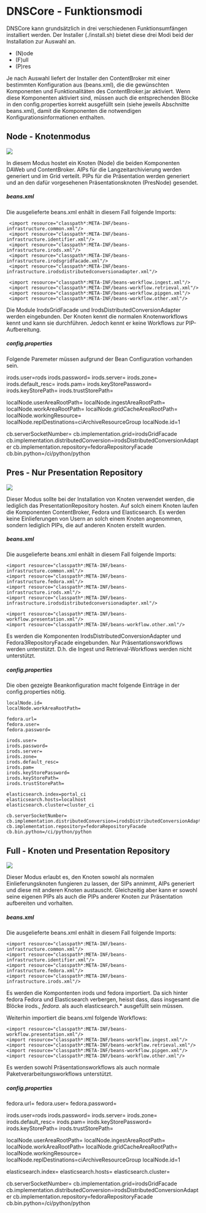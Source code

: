 # DNSCore - Funktionsmodi

DNSCore kann grundsätzlich in drei verschiedenen Funktionsumfängen installiert werden. Der Installer (./install.sh) bietet diese drei Modi beid der Installation zur Auswahl an.

* (N)ode 
* (F)ull
* (P)res
 
Je nach Auswahl liefert der Installer den ContentBroker mit einer bestimmten Konfiguration aus (beans.xml), die die gewünschten Komponenten und Funktionalitäten des ContentBroker.jar aktiviert. Wenn diese Komponenten aktiviert sind, müssen auch die entsprechenden Blöcke in den config.properties korrekt ausgefüllt sein (siehe jeweils Abschnitte beans.xml), damit die Komponenten die notwendigen Konfigurationsinformationen enthalten.

## Node - Knotenmodus

![](https://raw.githubusercontent.com/da-nrw/DNSCore/master/ContentBroker/src/main/markdown/system-modi1.jpg)

In diesem Modus hostet ein Knoten (Node) die beiden Komponenten DAWeb und ContentBroker. AIPs für die Langzeitarchivierung werden generiert und im Grid verteilt. PIPs für die Präsentation werden generiert und an den dafür vorgesehenen Präsentationsknoten (PresNode) gesendet.

##### beans.xml

Die ausgelieferte beans.xml enhält in diesem Fall folgende Imports:

     <import resource="classpath*:META-INF/beans-infrastructure.common.xml"/>
     <import resource="classpath*:META-INF/beans-infrastructure.identifier.xml"/>
     <import resource="classpath*:META-INF/beans-infrastructure.irods.xml"/>
     <import resource="classpath*:META-INF/beans-infrastructure.irodsgridfacade.xml"/>
     <import resource="classpath*:META-INF/beans-infrastructure.irodsdistributedconversionadapter.xml"/>

     <import resource="classpath*:META-INF/beans-workflow.ingest.xml"/>
     <import resource="classpath*:META-INF/beans-workflow.retrieval.xml"/>
     <import resource="classpath*:META-INF/beans-workflow.pipgen.xml"/>
     <import resource="classpath*:META-INF/beans-workflow.other.xml"/>

Die Module IrodsGridFacade und IrodsDistributedConversionAdapter werden eingebunden. 
Der Knoten kennt die normalen Knotenworkflows kennt und kann sie durchführen. Jedoch kennt er keine Workflows zur PIP-Aufbereitung.

##### config.properties

Folgende Paremeter müssen aufgrund der Bean Configuration vorhanden sein.

irods.user=rods
irods.password=
irods.server=
irods.zone=
irods.default_resc=
irods.pam=
irods.keyStorePassword=
irods.keyStorePath=
irods.trustStorePath=

localNode.userAreaRootPath=
localNode.ingestAreaRootPath=
localNode.workAreaRootPath=
localNode.gridCacheAreaRootPath=
localNode.workingResource=
localNode.replDestinations=ciArchiveResourceGroup
localNode.id=1

cb.serverSocketNumber=
cb.implementation.grid=irodsGridFacade
cb.implementation.distributedConversion=irodsDistributedConversionAdapter
cb.implementation.repository=fedoraRepositoryFacade
cb.bin.python=/ci/python/python

## Pres - Nur Presentation Repository

![](https://raw.githubusercontent.com/da-nrw/DNSCore/master/ContentBroker/src/main/markdown/system-modi2.jpg)

Dieser Modus sollte bei der Installation von Knoten verwendet werden, die lediglich das PresentationRepository hosten. Auf solch einem Knoten laufen die Komponenten ContentBroker, Fedora und Elasticsearch. Es werden keine Einlieferungen von Usern an solch einem Knoten angenommen, sondern lediglich PIPs, die auf anderen Knoten erstellt wurden.

##### beans.xml

Die ausgelieferte beans.xml enhält in diesem Fall folgende Imports:

    <import resource="classpath*:META-INF/beans-infrastructure.common.xml"/>
    <import resource="classpath*:META-INF/beans-infrastructure.fedora.xml"/>
    <import resource="classpath*:META-INF/beans-infrastructure.irods.xml"/>
    <import resource="classpath*:META-INF/beans-infrastructure.irodsdistributedconversionadapter.xml"/>

    <import resource="classpath*:META-INF/beans-workflow.presentation.xml"/>
    <import resource="classpath*:META-INF/beans-workflow.other.xml"/>

Es werden die Komponenten IrodsDistributedConversionAdapter und Fedora3RepositoryFacade eingebunden.
Nur Präsentationsworkflows werden unterstützt. D.h. die Ingest und Retrieval-Workflows werden nicht unterstützt.

##### config.properties

Die oben gezeigte Beankonfiguration macht folgende Einträge in der config.properties nötig.

    localNode.id=
    localNode.workAreaRootPath=
    
    fedora.url=
    fedora.user=
    fedora.password=

    irods.user=
    irods.password=
    irods.server=
    irods.zone=
    irods.default_resc=
    irods.pam=
    irods.keyStorePassword=
    irods.keyStorePath=
    irods.trustStorePath=

    elasticsearch.index=portal_ci
    elasticsearch.hosts=localhost
    elasticsearch.cluster=cluster_ci

    cb.serverSocketNumber=
    cb.implementation.distributedConversion=irodsDistributedConversionAdapter
    cb.implementation.repository=fedoraRepositoryFacade
    cb.bin.python=/ci/python/python

## Full - Knoten und Presentation Repository

![](https://raw.githubusercontent.com/da-nrw/DNSCore/master/ContentBroker/src/main/markdown/system-modi3.jpg)

Dieser Modus erlaubt es, den Knoten sowohl als normalen Einlieferungsknoten fungieren zu lassen, der SIPs annimmt, AIPs generiert und diese mit anderen Knoten austauscht. Gleichzeitig aber kann er sowohl seine eigenen PIPs als auch die PIPs anderer Knoten zur Präsentation aufbereiten und vorhalten.

##### beans.xml

Die ausgelieferte beans.xml enhält in diesem Fall folgende Imports:

    <import resource="classpath*:META-INF/beans-infrastructure.common.xml"/>
    <import resource="classpath*:META-INF/beans-infrastructure.identifier.xml"/>
    <import resource="classpath*:META-INF/beans-infrastructure.fedora.xml"/>
    <import resource="classpath*:META-INF/beans-infrastructure.irods.xml"/>

Es werden die Kompontenten irods und fedora importiert. Da sich hinter fedora Fedora und Elasticsearch verbergen, heisst dass, dass insgesamt die Blöcke irods.*, fedora.* als auch elasticsearch.* ausgefüllt sein müssen.

Weiterhin importiert die beans.xml folgende Workflows:

    <import resource="classpath*:META-INF/beans-workflow.presentation.xml"/>
    <import resource="classpath*:META-INF/beans-workflow.ingest.xml"/> 
    <import resource="classpath*:META-INF/beans-workflow.retrieval.xml"/>
    <import resource="classpath*:META-INF/beans-workflow.pipgen.xml"/>
    <import resource="classpath*:META-INF/beans-workflow.other.xml"/>

Es werden sowohl Präsentationsworkflows als auch normale Paketverarbeitungsworkflows unterstützt.

##### config.properties

fedora.url=
fedora.user=
fedora.password=

irods.user=rods
irods.password=
irods.server=
irods.zone=
irods.default_resc=
irods.pam=
irods.keyStorePassword=
irods.keyStorePath=
irods.trustStorePath=

localNode.userAreaRootPath=
localNode.ingestAreaRootPath=
localNode.workAreaRootPath=
localNode.gridCacheAreaRootPath=
localNode.workingResource=
localNode.replDestinations=ciArchiveResourceGroup
localNode.id=1

elasticsearch.index=
elasticsearch.hosts=
elasticsearch.cluster=

cb.serverSocketNumber=
cb.implementation.grid=irodsGridFacade
cb.implementation.distributedConversion=irodsDistributedConversionAdapter
cb.implementation.repository=fedoraRepositoryFacade
cb.bin.python=/ci/python/python
